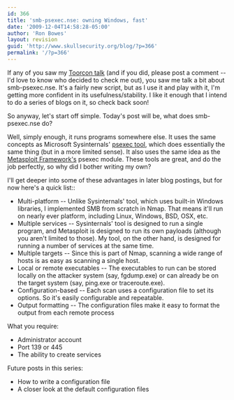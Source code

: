 ```yaml
---
id: 366
title: 'smb-psexec.nse: owning Windows, fast'
date: '2009-12-04T14:58:28-05:00'
author: 'Ron Bowes'
layout: revision
guid: 'http://www.skullsecurity.org/blog/?p=366'
permalink: '/?p=366'
---
```


If any of you saw my [Toorcon talk](http://svn.skullsecurity.org:81/ron/security/2009-10-toorcon/2009-10%20Toorcon.pdf) (and if you did, please post a comment -- I'd love to know who decided to check me out), you saw me talk a bit about smb-psexec.nse. It's a fairly new script, but as I use it and play with it, I'm getting more confident in its usefulness/stability. I like it enough that I intend to do a series of blogs on it, so check back soon!

So anyway, let's start off simple. Today's post will be, what does smb-psexec.nse do?

Well, simply enough, it runs programs somewhere else. It uses the same concepts as Microsoft Sysinternals' [psexec tool](http://technet.microsoft.com/en-us/sysinternals/bb897553.aspx), which does essentially the same thing (but in a more limited sense). It also uses the same idea as the [Metasploit Framework's](http://www.metasploit.com/framework/) psexec module. These tools are great, and do the job perfectly, so why did I bother writing my own?

I'll get deeper into some of these advantages in later blog postings, but for now here's a quick list::

- Multi-platform -- Unlike Sysinternals' tool, which uses built-in Windows libraries, I implemented SMB from scratch in Nmap. That means it'll run on nearly ever platform, including Linux, Windows, BSD, OSX, etc.
- Multiple services -- Sysinternals' tool is designed to run a single program, and Metasploit is designed to run its own payloads (although you aren't limited to those). My tool, on the other hand, is designed for running a number of services at the same time.
- Multiple targets -- Since this is part of Nmap, scanning a wide range of hosts is as easy as scanning a single host.
- Local or remote executables -- The executables to run can be stored locally on the attacker system (say, fgdump.exe) or can already be on the target system (say, ping.exe or traceroute.exe).
- Configuration-based -- Each scan uses a configuration file to set its options. So it's easily configurable and repeatable.
- Output formatting -- The configuration files make it easy to format the output from each remote process

What you require:

- Administrator account
- Port 139 or 445
- The ability to create services

Future posts in this series:

- How to write a configuration file
- A closer look at the default configuration files